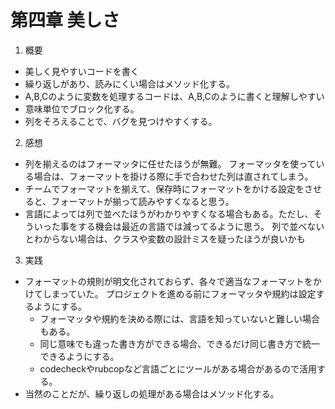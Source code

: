 第四章 美しさ
===
1. 概要
  * 美しく見やすいコードを書く
  * 繰り返しがあり、読みにくい場合はメソッド化する。
  * A,B,Cのように変数を処理するコードは、A,B,Cのように書くと理解しやすい
  * 意味単位でブロック化する。
  * 列をそろえることで、バグを見つけやすくする。

2. 感想
  * 列を揃えるのはフォーマッタに任せたほうが無難。
  フォーマッタを使っている場合は、フォーマットを掛ける際に手で合わせた列は直されてしまう。  
  * チームでフォーマットを揃えて、保存時にフォーマットをかける設定をさせると、フォーマットが揃って読みやすくなると思う。  
  * 言語によっては列で並べたほうがわかりやすくなる場合もある。ただし、そういった事をする機会は最近の言語では減ってるように思う。
  列で並べないとわからない場合は、クラスや変数の設計ミスを疑ったほうが良いかも

3. 実践
  * フォーマットの規則が明文化されておらず、各々で適当なフォーマットをかけてしまっていた。
  プロジェクトを進める前にフォーマッタや規約は設定するようにする。
    - フォーマッタや規約を決める際には、言語を知っていないと難しい場合もある。
    - 同じ意味でも違った書き方ができる場合、できるだけ同じ書き方で統一できるようにする。
    - codecheckやrubcopなど言語ごとにツールがある場合があるので活用する。
  * 当然のことだが、繰り返しの処理がある場合はメソッド化する。
